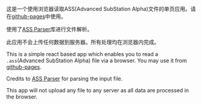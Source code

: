 这是一个使用浏览器读取ASS(Advanced SubStation Alpha)文件的单页应用。请在[github-pages](https://ihkk.github.io/Web-ASSReader/)中使用。

使用了[ASS Parser](https://github.com/eush77/ass-parser?tab=readme-ov-file)库进行文件解析。

此应用不会上传任何数据到服务器。所有处理均在浏览器内完成。



This is a simple react based app which enables you to read a `.ass`(Advanced SubStation Alpha) file via a browser. You may use it from [github-pages](https://ihkk.github.io/Web-ASSReader/).

Credits to [ASS Parser](https://github.com/eush77/ass-parser?tab=readme-ov-file) for parsing the input file.

This app will not upload any file to any server as all data are processed in the browser.